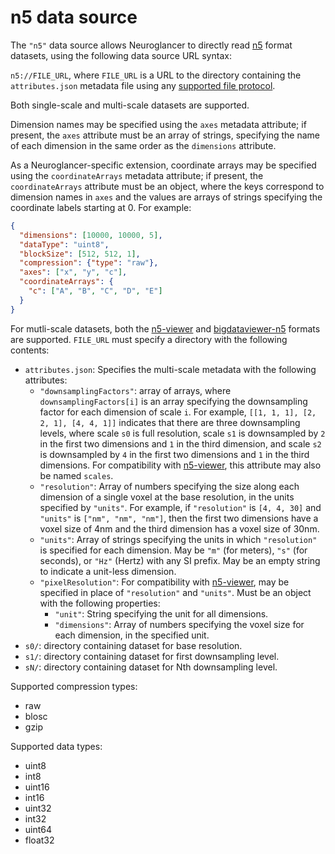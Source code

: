 n5 data source
==============

The `"n5"` data source allows Neuroglancer to directly read [n5](https://github.com/saalfeldlab/n5)
format datasets, using the following data source URL syntax:

`n5://FILE_URL`, where `FILE_URL` is a URL to the directory containing the `attributes.json`
metadata file using any [supported file protocol](../file_protocols.md).

Both single-scale and multi-scale datasets are supported.

Dimension names may be specified using the `axes` metadata attribute; if present, the `axes`
attribute must be an array of strings, specifying the name of each dimension in the same order as
the `dimensions` attribute.

As a Neuroglancer-specific extension, coordinate arrays may be specified using the
`coordinateArrays` metadata attribute; if present, the `coordinateArrays` attribute must be an
object, where the keys correspond to dimension names in `axes` and the values are arrays of strings
specifying the coordinate labels starting at 0.  For example:

```json
{
  "dimensions": [10000, 10000, 5],
  "dataType": "uint8",
  "blockSize": [512, 512, 1],
  "compression": {"type": "raw"},
  "axes": ["x", "y", "c"],
  "coordinateArrays": {
    "c": ["A", "B", "C", "D", "E"]
  }
}
```

For mutli-scale datasets, both the [n5-viewer](https://github.com/saalfeldlab/n5-viewer) and
[bigdataviewer-n5](https://github.com/bigdataviewer/bigdataviewer-core/blob/master/BDV%20N5%20format.md)
formats are supported.  `FILE_URL` must specify a directory with the following contents:

- `attributes.json`: Specifies the multi-scale metadata with the following attributes:
  - `"downsamplingFactors"`: array of arrays, where `downsamplingFactors[i]` is an array specifying
    the downsampling factor for each dimension of scale `i`.  For example, `[[1, 1, 1], [2, 2, 1],
    [4, 4, 1]]` indicates that there are three downsampling levels, where scale `s0` is full
    resolution, scale `s1` is downsampled by `2` in the first two dimensions and `1` in the third
    dimension, and scale `s2` is downsampled by `4` in the first two dimensions and `1` in the third
    dimensions.  For compatibility with [n5-viewer](https://github.com/saalfeldlab/n5-viewer), this
    attribute may also be named `scales`.
  - `"resolution"`: Array of numbers specifying the size along each dimension of a single voxel at
    the base resolution, in the units specified by `"units"`.  For example, if `"resolution"` is
    `[4, 4, 30]` and `"units"` is `["nm", "nm", "nm"]`, then the first two dimensions have a voxel
    size of 4nm and the third dimension has a voxel size of 30nm.
  - `"units"`: Array of strings specifying the units in which `"resolution"` is specified for each
    dimension.  May be `"m"` (for meters), `"s"` (for seconds), or `"Hz"` (Hertz) with any SI
    prefix.  May be an empty string to indicate a unit-less dimension.
  - `"pixelResolution"`: For compatibility with
    [n5-viewer](https://github.com/saalfeldlab/n5-viewer), may be specified in place of
    `"resolution"` and `"units"`.  Must be an object with the following properties:
    - `"unit"`: String specifying the unit for all dimensions.
    - `"dimensions"`: Array of numbers specifying the voxel size for each dimension, in the
      specified unit.
- `s0/`: directory containing dataset for base resolution.
- `s1/`: directory containing dataset for first downsampling level.
- `sN/`: directory containing dataset for Nth downsampling level.

Supported compression types:

- raw
- blosc
- gzip

Supported data types:

- uint8
- int8
- uint16
- int16
- uint32
- int32
- uint64
- float32

